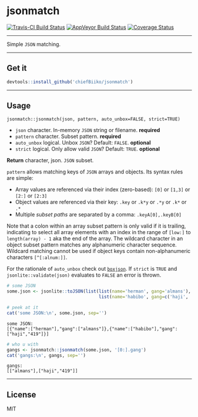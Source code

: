jsonmatch
================

[![Travis-CI Build Status](https://travis-ci.org/chiefBiiko/jsonmatch.svg?branch=master)](https://travis-ci.org/chiefBiiko/jsonmatch) [![AppVeyor Build Status](https://ci.appveyor.com/api/projects/status/github/chiefBiiko/jsonmatch?branch=master&svg=true)](https://ci.appveyor.com/project/chiefBiiko/jsonmatch) [![Coverage Status](https://codecov.io/gh/chiefBiiko/jsonmatch/branch/master/graph/badge.svg)](https://codecov.io/gh/chiefBiiko/jsonmatch)

------------------------------------------------------------------------

Simple `JSON` matching.

------------------------------------------------------------------------

Get it
------

``` r
devtools::install_github('chiefBiiko/jsonmatch')
```

------------------------------------------------------------------------

Usage
-----

`jsonmatch::jsonmatch(json, pattern, auto_unbox=FALSE, strict=TRUE)`

-   `json` character. In-memory `JSON` string or filename. **required**
-   `pattern` character. Subset pattern. **required**
-   `auto_unbox` logical. Unbox `JSON`? Default: `FALSE`. **optional**
-   `strict` logical. Only allow valid `JSON`? Default: `TRUE`. **optional**

**Return** character, json. `JSON` subset.

`pattern` allows matching keys of `JSON` arrays and objects. Its syntax rules are simple:

-   Array values are referenced via their index (zero-based): `[0]` or `[1,3]` or `[2:]` or `[2:3]`
-   Object values are referenced via their key: `.key` or `.k*y` or `.*y` or `.k*` or `.*`
-   Multiple *subset paths* are separated by a comma: `.keyA[0],.keyB[0]`

Note that a colon within an array subset pattern is only valid if it is trailing, indicating to select all array elements with an index in the range of `[low:]` to `length(array) - 1` aka the end of the array. The wildcard character in an object subset pattern matches any alphanumeric character sequence. Wildcard matching cannot be used if object keys contain non-alphanumeric characters `[^[:alnum:]]`.

For the rationale of `auto_unbox` check out [`boxjson`](https://github.com/chiefBiiko/boxjson). If `strict` is `TRUE` and `jsonlite::validate(json)` evaluates to `FALSE` an error is thrown.

``` r
# some JSON
some.json <- jsonlite::toJSON(list(list(name='herman', gang='almans'), 
                                   list(name='habibo', gang=c('haji', '419'))))

# peek at it
cat('some JSON:\n', some.json, sep='')
```

    some JSON:
    [{"name":["herman"],"gang":["almans"]},{"name":["habibo"],"gang":["haji","419"]}]

``` r
# who u with
gangs <- jsonmatch::jsonmatch(some.json, '[0:].gang')
cat('gangs:\n', gangs, sep='')
```

    gangs:
    [["almans"],["haji","419"]]

------------------------------------------------------------------------

License
-------

MIT
